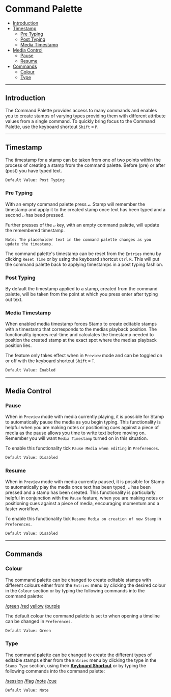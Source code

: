 # Command Palette

- [Introduction](#command-palette-introduction)
- [Timestamp](#timestamp)
    - [Pre Typing](#pre-typing)
    - [Post Typing](#post-typing)
    - [Media Timestamp](#media-timestamp)
- [Media Control](#media-control)
	- [Pause](#pause)
	- [Resume](#resume)
- [Commands](#commands)
    - [Colour](#colour)
    - [Type](#type)

---
<a name="command-palette-introduction"></a>
## Introduction

The Command Palette provides access to many commands and enables you to create stamps of varying types providing them with different attribute values from a single command.
To quickly bring focus to the Command Palette, use the keyboard shortcut `Shift` `⌘` `P`.

---
<a name="timestamp"></a>
## Timestamp
The timestamp for a stamp can be taken from one of two points within the process of creating a stamp from the command palette. Before (pre) or after (post) you have typed text.
```default
Default Value: Post Typing
```

<a name="pre-typing"></a>
### Pre Typing
With an empty command palette press `↵`. Stamp will remember the timestamp and apply it to the created stamp once text has been typed and a second `↵` has beed pressed. 


Further presses of the `↵` key, with an empty command palette, will update the remembered timestamp. 
```note
Note: The placeholder text in the command palette changes as you update the timestamp.
```
The command palette's timestamp can be reset from the `Entries` menu by clicking `Reset Time` or by using the keyboard shortcut `Ctrl` `R`. This will put the command palette back to applying timestamps in a post typing fashion.

<a name="post-typing"></a>
### Post Typing

By default the timestamp applied to a stamp, created from the command palette, will be taken from the point at which you press enter after typing out text.

<a name="media-timestamp"></a>
### Media Timestamp
When enabled media timestamp forces Stamp to create editable stamps with a timestamp that corresponds to the medias playback position. The functionality ignores real-time and calculates the timestamp needed to position the created stamp at the exact spot where the medias playback position lies.

The feature only takes effect when in `Preview` mode and can be toggled on or off with the keyboard shortcut `Shift` `⌘` `T`.
```default
Default Value: Enabled
```
---
<a name="media-control"></a>
## Media Control

<a name="pause"></a>
### Pause

When in `Preview` mode with media currently playing, it is possible for Stamp to automatically pause the media as you begin typing. This functionality is helpful when you are making notes or positioning cues against a piece of media as the pause allows you time to write text before moving on. Remember you will want `Media Timestamp` turned on in this situation.

To enable this functionality tick `Pause Media when editing` in `Preferences`.
```default
Default Value: Disabled
```
<a name="resume"></a>
### Resume

When in `Preview` mode with media currently paused, it is possible for Stamp to automatically play the media once text has been typed, `↵` has been pressed and a stamp has been created. This functionality is particularly helpful in conjunction with the `Pause` feature, when you are making notes or positioning cues against a piece of media, encouraging momentum and a faster workflow.

To enable this functionality tick `Resume Media on creation of new Stamp` in `Preferences`.
```default
Default Value: Disabled
```
---
<a name="commands"></a>
## Commands

<a name="colour"></a>
### Colour

The command palette can be changed to create editable stamps with different colours either from the `Entries` menu by clicking the desired colour in the `Colour` section or by typing the following commands into the command palette:

[/green](#colour-green)
[/red](#colour-red)
[yellow](#colour-yellow)
[/purple](#colour-purple)

The default colour the command palette is set to when opening a timeline can be changed in `Preferences`.
```default
Default Value: Green
```
<a name="type"></a>
### Type

The command palette can be changed to create the different types of editable stamps either from the `Entries` menu by clicking the type in the `Stamp Type` section, using their <a href="/docs/keyboard-shortcuts"><b>Keyboard Shortcut</b></a> or by typing the following commands into the command palette:

[/session](#session-type)
[/flag](#flag-type)
[/note](#note-type)
[/cue](#cue-type)

```default
Default Value: Note
```
